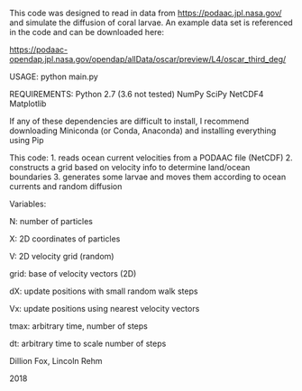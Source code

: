 This code was designed to read in data from https://podaac.jpl.nasa.gov/ and 
simulate the diffusion of coral larvae. An example data set is referenced in 
the code and can be downloaded here:

https://podaac-opendap.jpl.nasa.gov/opendap/allData/oscar/preview/L4/oscar_third_deg/

USAGE: python main.py 

REQUIREMENTS: 	Python 2.7 (3.6 not tested)
		NumPy
		SciPy
		NetCDF4
		Matplotlib

If any of these dependencies are difficult to install, I recommend downloading
Miniconda (or Conda, Anaconda)  and installing everything using Pip

This code:
	1. reads ocean current velocities from a PODAAC file (NetCDF) 
	2. constructs a grid based on velocity info to determine land/ocean boundaries
	3. generates some larvae and moves them according to ocean currents and random diffusion

Variables:

N:	number of particles 

X:	2D coordinates of particles 

V:	2D velocity grid (random) 

grid: 	base of velocity vectors (2D)

dX:	update positions with small random walk steps

Vx:	update positions using nearest velocity vectors

tmax:	arbitrary time, number of steps

dt:	arbitrary time to scale number of steps

Dillion Fox, Lincoln Rehm

2018
